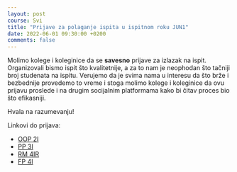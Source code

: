 ```yaml
---
layout: post
course: Svi
title: "Prijave za polaganje ispita u ispitnom roku JUN1"
date: 2022-06-01 09:30:00 +0200
comments: false
---
```


Molimo kolege i koleginice da se **savesno** prijave za izlazak na ispit. 
Organizovali bismo ispit što kvalitetnije, a za to nam je neophodan što 
tačniji broj studenata na ispitu. Verujemo da je svima nama u interesu da 
što brže i bezbednije provedemo to vreme i stoga molimo kolege i koleginice 
da ovu prijavu proslede i na drugim socijalnim platformama kako bi čitav 
proces bio što efikasniji.

Hvala na razumevanju!

Linkovi do prijava:
- [OOP 2I](https://forms.gle/KMzqsS5Mq9uGPJ9j7)
- [PP 3I](https://forms.gle/NQjv1RhEbAnVpA6s7)
- [RM 4IR](https://forms.gle/TvT2QPPazpKkjsTt9)
- [FP 4I](https://forms.gle/zE9BE4cqdgXJJbdr5)
